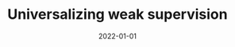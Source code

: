 ---
title: "Universalizing weak supervision"
authors: "Changho Shin, Winfred Li, Harit Vishwakarma, Nicholas Roberts, Frederic Sala"
collection: publications
permalink: /publication/2022-01-01-uws-1
excerpt: ''
date: 2022-01-01
venue: "International Conference on Learning Representations (ICLR)"
paperurl: "https://openreview.net/forum?id=YpPiNigTzMT"
citation: ''
---
